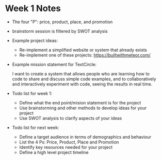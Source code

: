 # Week 1 Notes

* The four "P": price, product, place, and promotion
* brainstorm session is filtered by SWOT analysis
* Example project ideas:
    * Re-implement a simplified website or system that already exists
    * Re-implement one of these projects: https://builtwithmeteor.com/
* Example mission statement for TextCircle:

    I want to create a system that allows people who are learning how to code to share and discuss simple code examples, and to collaboratively and interactively experiment with code, seeing the results in real time.

* Todo list for week 1:
    * Define what the end point/mision statement is for the project
    * Use brainstorming and other methods to develop ideas for your project
    * Use SWOT analysis to clarify aspects of your ideas

* Todo list for next week:
    * Define a target audience in terms of demographics and behaviour
    * List the 4 Ps: Price, Product, Place and Promotion
    * Identify key resources needed for your project
    * Define a high level project timeline
